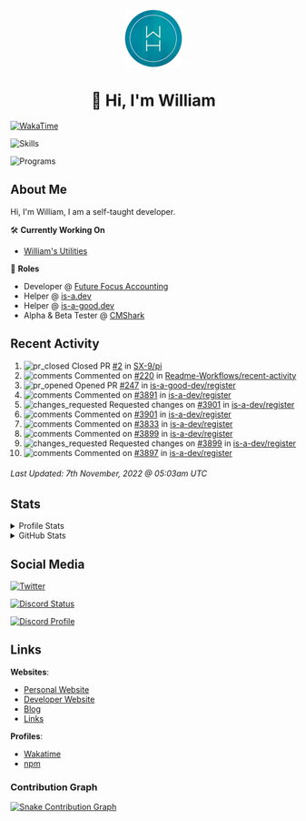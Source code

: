 <p align="center"><a href="https://williamharrison.me"><img src="https://raw.githubusercontent.com/WilliamDavidHarrison/WilliamDavidHarrison/main/assets/logo.png" height="100" width="100"></a></p>

<h1 align="center">👋 Hi, I'm William</h1>

[![WakaTime](https://wakatime.com/badge/user/817e29c1-e1ac-4adc-936b-37bfa447c165.svg?style=for-the-badge)](https://wakatime.com/@wh)

![Skills](https://skillicons.dev/icons?i=html,css,js,nodejs,py,markdown,tailwindcss)

![Programs](https://skillicons.dev/icons?i=vscode,github,githubactions,stackoverflow,cloudflare,netlify,vercel,mongodb,jquery)

<h2>About Me</h2>

Hi, I'm William, I am a self-taught developer.

🛠️ **Currently Working On**
- [William's Utilities](https://github.com/williamsutilities/bot)

💼 **Roles**
- Developer @ [Future Focus Accounting](https://github.com/futurefocusaccounting)
- Helper @ [is-a.dev](https://github.com/is-a-dev/register)
- Helper @ [is-a-good.dev](https://github.com/is-a-good-dev/register)
- Alpha & Beta Tester @ [CMShark](https://github.com/wclarkey/cmshark)

<h2>Recent Activity</h2>

<!--RECENT_ACTIVITY:start-->
1. ![pr_closed](https://cdn.jsdelivr.net/gh/Readme-Workflows/Readme-Icons@main/icons/octicons/PullRequestClosed.svg) Closed PR [#2](https://github.com/SX-9/pi/pull/2) in [SX-9/pi](https://github.com/SX-9/pi)
2. ![comments](https://cdn.jsdelivr.net/gh/Readme-Workflows/Readme-Icons@main/icons/octicons/Comment.svg) Commented on [#220](https://github.com/Readme-Workflows/recent-activity/issues/220#issuecomment-1305029577) in [Readme-Workflows/recent-activity](https://github.com/Readme-Workflows/recent-activity)
3. ![pr_opened](https://cdn.jsdelivr.net/gh/Readme-Workflows/Readme-Icons@main/icons/octicons/PullRequestOpened.svg) Opened PR [#247](https://github.com/is-a-good-dev/register/pull/247) in [is-a-good-dev/register](https://github.com/is-a-good-dev/register)
4. ![comments](https://cdn.jsdelivr.net/gh/Readme-Workflows/Readme-Icons@main/icons/octicons/Comment.svg) Commented on [#3891](https://github.com/is-a-dev/register/pull/3891#discussion_r1014969625) in [is-a-dev/register](https://github.com/is-a-dev/register)
5. ![changes_requested](https://cdn.jsdelivr.net/gh/Readme-Workflows/Readme-Icons@main/icons/octicons/RequestedChanges.svg) Requested changes on [#3901](https://github.com/is-a-dev/register/pull/3901#pullrequestreview-1169745494) in [is-a-dev/register](https://github.com/is-a-dev/register)
6. ![comments](https://cdn.jsdelivr.net/gh/Readme-Workflows/Readme-Icons@main/icons/octicons/Comment.svg) Commented on [#3901](https://github.com/is-a-dev/register/pull/3901#discussion_r1014969057) in [is-a-dev/register](https://github.com/is-a-dev/register)
7. ![comments](https://cdn.jsdelivr.net/gh/Readme-Workflows/Readme-Icons@main/icons/octicons/Comment.svg) Commented on [#3833](https://github.com/is-a-dev/register/pull/3833#issuecomment-1305023667) in [is-a-dev/register](https://github.com/is-a-dev/register)
8. ![comments](https://cdn.jsdelivr.net/gh/Readme-Workflows/Readme-Icons@main/icons/octicons/Comment.svg) Commented on [#3899](https://github.com/is-a-dev/register/pull/3899#discussion_r1014968700) in [is-a-dev/register](https://github.com/is-a-dev/register)
9. ![changes_requested](https://cdn.jsdelivr.net/gh/Readme-Workflows/Readme-Icons@main/icons/octicons/RequestedChanges.svg) Requested changes on [#3899](https://github.com/is-a-dev/register/pull/3899#pullrequestreview-1169744989) in [is-a-dev/register](https://github.com/is-a-dev/register)
10. ![comments](https://cdn.jsdelivr.net/gh/Readme-Workflows/Readme-Icons@main/icons/octicons/Comment.svg) Commented on [#3897](https://github.com/is-a-dev/register/pull/3897#discussion_r1014968444) in [is-a-dev/register](https://github.com/is-a-dev/register)
<!--RECENT_ACTIVITY:end-->

<!--RECENT_ACTIVITY:last_update-->
###### Last Updated: 7th November, 2022 @ 05:03am UTC
<!--RECENT_ACTIVITY:last_update_end-->

<h2>Stats</h2>

<details>
<summary>Profile Stats</summary>

<br>

[![Profile Views](https://komarev.com/ghpvc/?username=williamdavidharrison&color=blue&style=for-the-badge)](https://github.com/williamdavidharrison)

</details>

<details>
<summary>GitHub Stats</summary>

<br>

[![GitHub Stats](https://github-readme-stats.api.williamharrison.dev/api?username=williamdavidharrison&theme=algolia&show_icons=true&border_radius=8&count_private=true&include_all_commits=true)](https://github.com/williamdavidharrison)

[![Top Languages](https://github-readme-stats.api.williamharrison.dev/api/top-langs/?username=williamdavidharrison&theme=algolia&layout=compact&border_radius=8)](https://github.com/williamdavidharrison)

[![GitHub Streak](https://wh-github-readme-streak-stats.herokuapp.com/?user=WilliamDavidHarrison&theme=dark)](https://github.com/williamdavidharrison)

</details>

<h2>Social Media</h2>

[![Twitter](https://img.shields.io/twitter/follow/WDHarrison09?color=1DA1F2&logo=twitter&style=for-the-badge)](https://twitter.com/intent/user?screen_name=wdharrison09)

[![Discord Status](https://discord-md-badge.api.williamharrison.dev/api/shield/853158265466257448?theme=discord-inverted)](https://discord.com/users/853158265466257448)

[![Discord Profile](https://lanyard-profile-readme.api.williamharrison.dev/api/853158265466257448)](https://discord.com/users/853158265466257448)

<h2>Links</h2>

**Websites**:
- [Personal Website](https://william.net.au)
- [Developer Website](https://williamharrison.dev)
- [Blog](https://www.williamharrison.blog)
- [Links](https://williamharrison.me)

**Profiles**:
- [Wakatime](https://wakatime.com/@wh)
- [npm](https://www.npmjs.com/~wdharrison09)

### Contribution Graph
[![Snake Contribution Graph](https://github.com/WilliamDavidHarrison/WilliamDavidHarrison/blob/output/github-contribution-grid-snake.svg)](https://github.com/williamdavidharrison)
